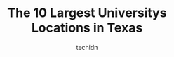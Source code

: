 ---
layout: ampstory
image: https://i0.wp.com/paketmu.com/wp-content/uploads/2023/06/university-of-texas-at-arlington-0-in-texas-1686364440.jpeg?resize=640,853
author: techidn
featured: false
description: Explore the diverse University scene in Texas, home to an incredible selection of 10 establishments catering to every taste. Whether youre in search of iconic favorites or undiscovered trea
title: The 10 Largest Universitys Locations in Texas
cover:
   title: The 10 Largest Universitys Locations in Texas
   subtitle: RICKPATE
   background: https://paketmu.com/wp-content/uploads/2023/06/university-of-texas-at-arlington-0-in-texas-1686364440.jpeg

pages: 
 - layout: thirds
   top: <h1>#1 Texas A&M University</h1>
   bottom: "<p>We visited the campus; everything was amazing EXCEPT their transportation services - what a scam!We came to visit the campus for admissions and found our van was ticketed</p>"
   background: https://paketmu.com/wp-content/uploads/2023/06/university-of-texas-at-arlington-1-in-texas-1686364441.jpeg
   backgroundblur: true
 - layout: thirds
   top: <h1>#2 University of North Texas</h1>
   bottom: "<p>Lovely university with beautiful landscape. I really enjoyed the water fountain in front of the library! Reminds me of the National Mall in Washington DC. The campus feel</p>"
   background: https://paketmu.com/wp-content/uploads/2023/06/university-of-texas-at-arlington-2-in-texas-1686364441.jpeg
   cta:
      link: https://paketmu.com/the-10-largest-universitys-locations-in-texas/
      text: The 10 Largest Universitys Locations in Texas
 - layout: thirds
   top: <h1>#3 The University of Texas at Austin</h1>
   bottom: "<p>Graduated with a Bachelor of Architecture 5 year degree.  That set me up for life with many life skills, a very rich environment there to be had.  I could not get this ty</p>"
   background: https://paketmu.com/wp-content/uploads/2023/06/university-of-texas-at-arlington-3-in-texas-1686364442.png
   cta:
      link: https://paketmu.com/the-10-largest-universitys-locations-in-texas/
      text: The 10 Largest Universitys Locations in Texas
 - layout: thirds
   top: <h1>#4 The University of Texas at Arlington</h1>
   bottom: "<p>701 S Nedderman Dr, Arlington, TX 76019, United States</p>"
   background: https://images.unsplash.com/photo-1534312527009-56c7016453e6?ixlib=rb-4.0.3&ixid=MnwxMjA3fDB8MHxwaG90by1wYWdlfHx8fGVufDB8fHx8&auto=format&fit=crop&w=640&h=853&q=80
   cta:
      link: https://paketmu.com/the-10-largest-universitys-locations-in-texas/
      text: The 10 Largest Universitys Locations in Texas
 - layout: thirds
   top: <h1>#5 The University of Texas at Dallas</h1>
   bottom: "<p>800 W Campbell Rd, Richardson, TX 75080, United States</p>"
   background: https://images.unsplash.com/photo-1608411404720-c8f0417bcdba?ixlib=rb-4.0.3&ixid=MnwxMjA3fDB8MHxwaG90by1wYWdlfHx8fGVufDB8fHx8&auto=format&fit=crop&w=640&h=853&q=80
   cta:
      link: https://paketmu.com/the-10-largest-universitys-locations-in-texas/
      text: The 10 Largest Universitys Locations in Texas
 - layout: thirds
   top: <h1>#6 Texas A&M University-Corpus Christi</h1>
   bottom: "<p>6300 Ocean Dr, Corpus Christi, TX 78412, United States</p>"
   background: https://images.unsplash.com/photo-1553949345-eb786bb3f7ba?ixlib=rb-4.0.3&ixid=MnwxMjA3fDB8MHxwaG90by1wYWdlfHx8fGVufDB8fHx8&auto=format&fit=crop&w=640&h=853&q=80
   cta:
      link: https://paketmu.com/the-10-largest-universitys-locations-in-texas/
      text: The 10 Largest Universitys Locations in Texas
 - layout: thirds
   top: <h1>#7 UTRGV - The University of Texas Rio Grande Valley</h1>
   bottom: "<p>1201 W University Dr, Edinburg, TX 78539, United States</p>"
   background: https://images.unsplash.com/photo-1567095761054-7a02e69e5c43?ixlib=rb-4.0.3&ixid=MnwxMjA3fDB8MHxwaG90by1wYWdlfHx8fGVufDB8fHx8&auto=format&fit=crop&w=640&h=853&q=80
   cta:
      link: https://paketmu.com/the-10-largest-universitys-locations-in-texas/
      text: The 10 Largest Universitys Locations in Texas
 - layout: thirds
   middle: Continue reading...
   background: https://images.unsplash.com/photo-1527067829737-402993088e6b?ixlib=rb-4.0.3&ixid=MnwxMjA3fDB8MHxwaG90by1wYWdlfHx8fGVufDB8fHx8&auto=format&fit=crop&w=640&h=853&q=80
   cta:
      link: https://paketmu.com/the-10-largest-universitys-locations-in-texas/
      text: The 10 Largest Universitys Locations in Texas
      
---